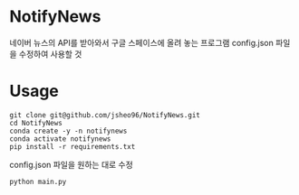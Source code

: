 # NotifyNews

네이버 뉴스의 API를 받아와서 구글 스페이스에 올려 놓는 프로그램
config.json 파일을 수정하여 사용할 것

# Usage

```
git clone git@github.com/jsheo96/NotifyNews.git
cd NotifyNews
conda create -y -n notifynews
conda activate notifynews
pip install -r requirements.txt
```
config.json 파일을 원하는 대로 수정
```
python main.py
```
